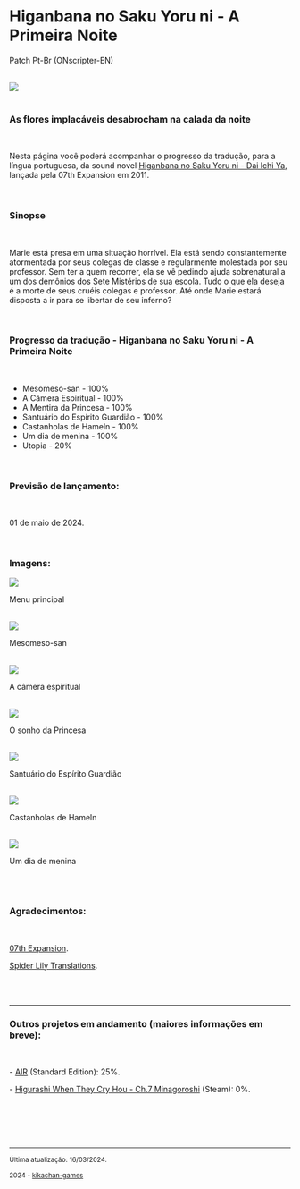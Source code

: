 <h1>Higanbana no Saku Yoru ni - A Primeira Noite</h1>
<p>Patch Pt-Br (ONscripter-EN)</p>
<br/>
<img src="https://kikachangames.github.io/higanbana1-pt-br/higanbana.jpg">
<br/>
<br/>
<h3>As flores implacáveis desabrocham na calada da noite</h3>
<br/>
<p>Nesta página você poderá acompanhar o progresso da tradução, para a língua portuguesa, da sound novel <a href="https://vndb.org/v7576" target="_blank"> Higanbana no Saku Yoru ni - Dai Ichi Ya</a>, lançada pela 07th Expansion em 2011.</p>
<br/>
<h3>Sinopse</h3>
<br/>
<p>Marie está presa em uma situação horrível. Ela está sendo constantemente atormentada por seus colegas de classe e regularmente molestada por seu professor. Sem ter a quem recorrer, ela se vê pedindo ajuda sobrenatural a um dos demônios dos Sete Mistérios de sua escola. Tudo o que ela deseja é a morte de seus cruéis colegas e professor. Até onde Marie estará disposta a ir para se libertar de seu inferno?</p>
<br/>

<h3>Progresso da tradução - Higanbana no Saku Yoru ni - A Primeira Noite</h3>
<br/>
<ul>
    <li>Mesomeso-san - 100%</li>
    <li>A Câmera Espiritual - 100%</li>
    <li>A Mentira da Princesa - 100%</li>
    <li>Santuário do Espírito Guardião - 100%</li>
    <li>Castanholas de Hameln - 100%</li>
    <li>Um dia de menina - 100%</li>
    <li>Utopia - 20%</li>
</ul>
<br/>
<h3>Previsão de lançamento:</h3>
<br/>
<p>01 de maio de 2024.</p>
<br/>
<h3>Imagens:</h3>
<img src="https://kikachangames.github.io/higanbana1-pt-br/higanbana0.png">
<p>Menu principal</p>
<br/>
<img src="https://kikachangames.github.io/higanbana1-pt-br/higanbana1.png">
<p>Mesomeso-san</p>
<br/>
<img src="https://kikachangames.github.io/higanbana1-pt-br/higanbana2.png">
<p>A câmera espiritual</p>
<br/>
<img src="https://kikachangames.github.io/higanbana1-pt-br/higanbana3.png">
<p>O sonho da Princesa</p>
<br/>
<img src="https://kikachangames.github.io/higanbana1-pt-br/higanbana4.png">
<p>Santuário do Espírito Guardião</p>
<br/>
<img src="https://kikachangames.github.io/higanbana1-pt-br/higanbana5.png">
<p>Castanholas de Hameln</p>
<br/>
<img src="https://kikachangames.github.io/higanbana1-pt-br/higanbana6.png">
<p>Um dia de menina</p>
<br/>
<br/>
<h3>Agradecimentos:</h3>
<br/>
<p><a href="https://07th-expansion.net" target="_blank">07th Expansion</a>.</p>
<p><a href="https://www.spiderlilytranslations.com" target="_blank">Spider Lily Translations</a>.</p>
<br/>
<br/>
<hr>
<div id="projects">
<h3>Outros projetos em andamento (maiores informações em breve):</h3>
<br/>
<p>- <a href="https://vndb.org/v36" target="_blank">AIR</a> (Standard Edition): 25%.</p>
<p>- <a href="https://store.steampowered.com/app/1034940/Higurashi_When_They_Cry_Hou__Ch7_Minagoroshi/)" target="_blank">Higurashi When They Cry Hou - Ch.7 Minagoroshi</a> (Steam): 0%.</p>
</div>    
<br/>
<br/>
<br/>
<br/>
<hr>
<p><small>Última atualização: 16/03/2024.</small></p>
<p><small>2024 - <a href="https://kikachan-games.itch.io/" target="_blank">kikachan-games</a></small></p>
